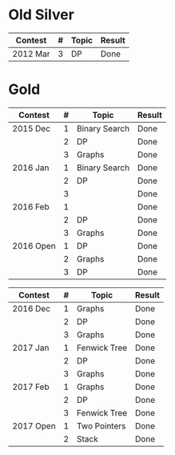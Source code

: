 # Old Silver

| Contest         | # | Topic            | Result                 |
| ------------- | ------------------------------------- |---------------| ---------------------- |
| 2012 Mar | 3 | DP | Done |

# Gold

| Contest         | #  | Topic            | Result                 |
| ------------- | ------------------------------------- |---------------| ---------------------- |
| 2015 Dec | 1 | Binary Search | Done |
| | 2 | DP | Done |
| | 3 | Graphs | Done |
| 2016 Jan |  1 | Binary Search | Done |
| | 2 | DP | Done |
| | 3 | | Done |
| 2016 Feb | 1 | | Done |
| | 2 | DP | Done |
| | 3 | Graphs | Done |
| 2016 Open | 1 | DP | Done |
| | 2 | Graphs | Done |
| | 3 | DP | Done |

| Contest         | #                          | Topic            | Result                 |
| ------------- | ------------------------------------- |---------------| ---------------------- |
| 2016 Dec |  1 | Graphs | Done |
| |  2 | DP | Done |
| |  3 | Graphs | Done |
| 2017 Jan |  1 | Fenwick Tree | Done |
| |  2 | DP | Done |
| |  3 | Graphs | Done |
| 2017 Feb |  1 | Graphs | Done |
| |  2 | DP | Done |
| |  3 | Fenwick Tree | Done |
| 2017 Open |  1 | Two Pointers | Done |
| | 2 | Stack | Done |
